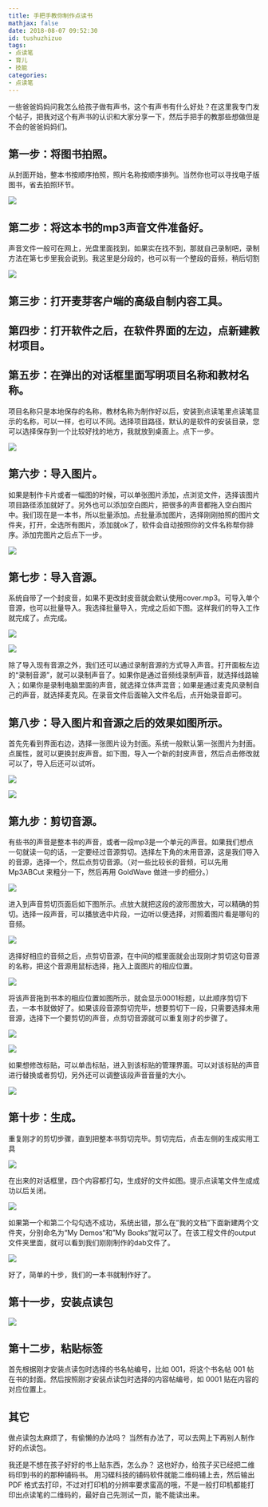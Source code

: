 ```yaml
---
title: 手把手教你制作点读书
mathjax: false
date: 2018-08-07 09:52:30
id: tushuzhizuo
tags:
- 点读笔
- 育儿
- 技能
categories:
- 点读笔
---
```


一些爸爸妈妈问我怎么给孩子做有声书，这个有声书有什么好处？在这里我专门发个帖子，把我对这个有声书的认识和大家分享一下，然后手把手的教那些想做但是不会的爸爸妈妈们。

<!---more--->

## 第一步：将图书拍照。

从封面开始，整本书按顺序拍照，照片名称按顺序排列。当然你也可以寻找电子版图书，省去拍照环节。

![](https://raw.githubusercontent.com/zzhm/zzhm.github.io/images/hexo/20210506133101.jpg)

## 第二步：将这本书的mp3声音文件准备好。

声音文件一般可在网上，光盘里面找到，如果实在找不到，那就自己录制吧，录制方法在第七步里我会说到。我这里是分段的，也可以有一个整段的音频，稍后切割

![](https://raw.githubusercontent.com/zzhm/zzhm.github.io/images/hexo/20210506133059.jpg)

## 第三步：打开麦芽客户端的高级自制内容工具。

## 第四步：打开软件之后，在软件界面的左边，点新建教材项目。

## 第五步：在弹出的对话框里面写明项目名称和教材名称。

项目名称只是本地保存的名称，教材名称为制作好以后，安装到点读笔里点读笔显示的名称，可以一样，也可以不同。选择项目路径，默认的是软件的安装目录，您可以选择保存到一个比较好找的地方，我就放到桌面上。点下一步。

![](https://raw.githubusercontent.com/zzhm/zzhm.github.io/images/hexo/20210506133056.jpg)

## 第六步：导入图片。

如果是制作卡片或者一幅图的时候，可以单张图片添加，点浏览文件，选择该图片项目路径添加就好了。另外也可以添加空白图片，把很多的声音都拖入空白图片中。我们现在是一本书，所以批量添加。点批量添加图片，选择刚刚拍照的图片文件夹，打开，全选所有图片，添加就ok了，软件会自动按照你的文件名称帮你排序。添加完图片之后点下一步。

![](https://raw.githubusercontent.com/zzhm/zzhm.github.io/images/hexo/20210506133053.jpg)

## 第七步：导入音源。

系统自带了一个封皮音，如果不更改封皮音就会默认使用cover.mp3。可导入单个音源，也可以批量导入。我选择批量导入，完成之后如下图。这样我们的导入工作就完成了。点完成。

![](https://raw.githubusercontent.com/zzhm/zzhm.github.io/images/hexo/20210506133050.jpg)

![](https://raw.githubusercontent.com/zzhm/zzhm.github.io/images/hexo/20210506133048.jpg)

除了导入现有音源之外，我们还可以通过录制音源的方式导入声音。打开面板左边的“录制音源”，就可以录制声音了。如果你是通过音频线录制声音，就选择线路输入；如果你是录制电脑里面的声音，就选择立体声混音；如果是通过麦克风录制自己的声音，就选择麦克风。在录音文件后面输入文件名后，点开始录音即可。

## 第八步：导入图片和音源之后的效果如图所示。

首先先看到界面右边，选择一张图片设为封面。系统一般默认第一张图片为封面。点属性，就可以更换封皮声音。如下图，导入一个新的封皮声音，然后点击修改就可以了，导入后还可以试听。

![](https://raw.githubusercontent.com/zzhm/zzhm.github.io/images/hexo/20210506133045.jpg)

![](https://raw.githubusercontent.com/zzhm/zzhm.github.io/images/hexo/20210506133043.jpg)

## 第九步：剪切音源。

有些书的声音是整本书的声音，或者一段mp3是一个单元的声音。如果我们想点一句就读一句的话，一定要经过音源剪切。选择左下角的未用音源，这是我们导入的音源，选择一个，然后点剪切音源。（对一些比较长的音频，可以先用 Mp3ABCut 来粗分一下，然后再用 GoldWave 做进一步的细分。）

![](https://raw.githubusercontent.com/zzhm/zzhm.github.io/images/hexo/20210506133038.jpg)

进入到声音剪切页面后如下图所示。点放大就把这段的波形图放大，可以精确的剪切。选择一段声音，可以播放选中片段，一边听以便选择，对照着图片看是哪句的音频。

![](https://raw.githubusercontent.com/zzhm/zzhm.github.io/images/hexo/20210506133036.jpg)

选择好相应的音频之后，点剪切音源，在中间的框里面就会出现刚才剪切这句音源的名称，把这个音源用鼠标选择，拖入上面图片的相应位置。

![](https://raw.githubusercontent.com/zzhm/zzhm.github.io/images/hexo/20210506133033.jpg)

将该声音拖到书本的相应位置如图所示，就会显示0001标题，以此顺序剪切下去，一本书就做好了。如果该段音源剪切完毕，想要剪切下一段，只需要选择未用音源，选择下一个要剪切的声音，点剪切音源就可以重复刚才的步骤了。

![](https://raw.githubusercontent.com/zzhm/zzhm.github.io/images/hexo/20210506133030.jpg)

![](https://raw.githubusercontent.com/zzhm/zzhm.github.io/images/hexo/20210506133029.jpg)

如果想修改标贴，可以单击标贴，进入到该标贴的管理界面。可以对该标贴的声音进行替换或者剪切，另外还可以调整该段声音音量的大小。

![](https://raw.githubusercontent.com/zzhm/zzhm.github.io/images/hexo/20210506133026.jpg)

## 第十步：生成。

重复刚才的剪切步骤，直到把整本书剪切完毕。剪切完后，点击左侧的生成实用工具

![](https://raw.githubusercontent.com/zzhm/zzhm.github.io/images/hexo/20210506132939.jpg)

在出来的对话框里，四个内容都打勾，生成好的文件如图。提示点读笔文件生成成功以后关闭。

![](https://raw.githubusercontent.com/zzhm/zzhm.github.io/images/hexo/20210506132937.jpg)

如果第一个和第二个勾勾选不成功，系统出错，那么在”我的文档“下面新建两个文件夹，分别命名为“My
Demos“和”My Books“就可以了。在该工程文件的output文件夹里面，就可以看到我们刚刚制作的dab文件了。

![](https://raw.githubusercontent.com/zzhm/zzhm.github.io/images/hexo/20210506132934.jpg)

好了，简单的十步，我们的一本书就制作好了。

## 第十一步，安装点读包

![](https://raw.githubusercontent.com/zzhm/zzhm.github.io/images/hexo/20210506132930.png)

## 第十二步，粘贴标签

首先根据刚才安装点读包时选择的书名帖编号，比如 001，将这个书名帖 001 帖在书的封面。然后按照刚才安装点读包时选择的内容帖编号，如 0001 贴在内容的对应位置上。 

## 其它

做点读包太麻烦了，有偷懒的办法吗？ 
当然有办法了，可以去网上下再别人制作好的点读包。

我还是不想在孩子好好的书上贴东西，怎么办？ 
这也好办，给孩子买已经把二维码印到书的的那种铺码书。 用习碟科技的铺码软件就能二维码铺上去，然后输出 PDF 格式去打印，不过对打印机的分辨率要求蛮高的哦，不是一般打印机都能打印出点读笔的二维码的，最好自己先测试一页，能不能读出来。